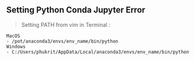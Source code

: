 Setting Python Conda Jupyter Error
----------------------
> Setting PATH from vim in Terminal :

    MacOS
    - /pot/anaconda3/envs/env_name/bin/python
    Windows
    - C:/Users/phukrit/AppData/Local/anaconda3/envs/env_name/bin/python
